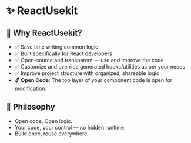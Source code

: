 # ✨ ReactUsekit

## 🌟 Why ReactUsekit?

- ✅ Save time writing common logic  
- ✅ Built specifically for React developers  
- ✅ Open-source and transparent — use and improve the code  
- ✅ Customize and override generated hooks/utilities as per your needs  
- ✅ Improve project structure with organized, shareable logic  
- 🔓 **Open Code**: The top layer of your component code is open for modification.


## 🧩 Philosophy

- Open code. Open logic.  
- Your code, your control — no hidden runtime.  
- Build once, reuse everywhere.